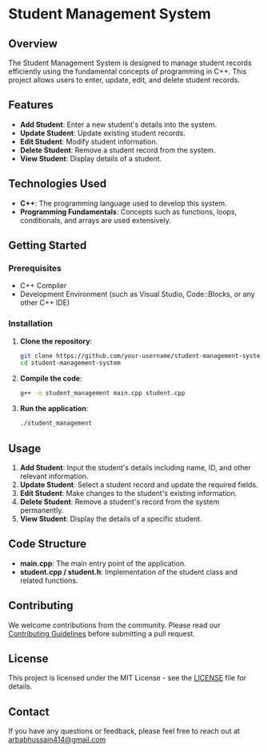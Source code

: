 
# Student Management System

## Overview

The Student Management System is designed to manage student records efficiently using the fundamental concepts of programming in C++. This project allows users to enter, update, edit, and delete student records.

## Features

- **Add Student**: Enter a new student's details into the system.
- **Update Student**: Update existing student records.
- **Edit Student**: Modify student information.
- **Delete Student**: Remove a student record from the system.
- **View Student**: Display details of a student.

## Technologies Used

- **C++**: The programming language used to develop this system.
- **Programming Fundamentals**: Concepts such as functions, loops, conditionals, and arrays are used extensively.

## Getting Started

### Prerequisites

- C++ Compiler
- Development Environment (such as Visual Studio, Code::Blocks, or any other C++ IDE)

### Installation

1. **Clone the repository**:
    ```bash
    git clone https://github.com/your-username/student-management-system.git
    cd student-management-system
    ```

2. **Compile the code**:
    ```bash
    g++ -o student_management main.cpp student.cpp
    ```

3. **Run the application**:
    ```bash
    ./student_management
    ```

## Usage

1. **Add Student**: Input the student's details including name, ID, and other relevant information.
2. **Update Student**: Select a student record and update the required fields.
3. **Edit Student**: Make changes to the student's existing information.
4. **Delete Student**: Remove a student's record from the system permanently.
5. **View Student**: Display the details of a specific student.

## Code Structure

- **main.cpp**: The main entry point of the application.
- **student.cpp / student.h**: Implementation of the student class and related functions.

## Contributing

We welcome contributions from the community. Please read our [Contributing Guidelines](link-to-contributing-guidelines) before submitting a pull request.

## License

This project is licensed under the MIT License - see the [LICENSE](LICENSE) file for details.

## Contact

If you have any questions or feedback, please feel free to reach out at [arbabhussain414@gmail.com](arbabhussain414@gmail.com)
